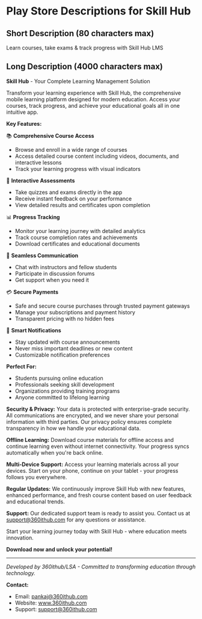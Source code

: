 # Play Store Descriptions for Skill Hub

## Short Description (80 characters max)
Learn courses, take exams & track progress with Skill Hub LMS

## Long Description (4000 characters max)
**Skill Hub** - Your Complete Learning Management Solution

Transform your learning experience with Skill Hub, the comprehensive mobile learning platform designed for modern education. Access your courses, track progress, and achieve your educational goals all in one intuitive app.

**Key Features:**

📚 **Comprehensive Course Access**
- Browse and enroll in a wide range of courses
- Access detailed course content including videos, documents, and interactive lessons
- Track your learning progress with visual indicators

🎯 **Interactive Assessments**
- Take quizzes and exams directly in the app
- Receive instant feedback on your performance
- View detailed results and certificates upon completion

📊 **Progress Tracking**
- Monitor your learning journey with detailed analytics
- Track course completion rates and achievements
- Download certificates and educational documents

💬 **Seamless Communication**
- Chat with instructors and fellow students
- Participate in discussion forums
- Get support when you need it

💳 **Secure Payments**
- Safe and secure course purchases through trusted payment gateways
- Manage your subscriptions and payment history
- Transparent pricing with no hidden fees

🔔 **Smart Notifications**
- Stay updated with course announcements
- Never miss important deadlines or new content
- Customizable notification preferences

**Perfect For:**
- Students pursuing online education
- Professionals seeking skill development
- Organizations providing training programs
- Anyone committed to lifelong learning

**Security & Privacy:**
Your data is protected with enterprise-grade security. All communications are encrypted, and we never share your personal information with third parties. Our privacy policy ensures complete transparency in how we handle your educational data.

**Offline Learning:**
Download course materials for offline access and continue learning even without internet connectivity. Your progress syncs automatically when you're back online.

**Multi-Device Support:**
Access your learning materials across all your devices. Start on your phone, continue on your tablet - your progress follows you everywhere.

**Regular Updates:**
We continuously improve Skill Hub with new features, enhanced performance, and fresh course content based on user feedback and educational trends.

**Support:**
Our dedicated support team is ready to assist you. Contact us at support@360ithub.com for any questions or assistance.

Start your learning journey today with Skill Hub - where education meets innovation.

**Download now and unlock your potential!**

---

*Developed by 360ithub/LSA - Committed to transforming education through technology.*

**Contact:**
- Email: pankaj@360ithub.com
- Website: www.360ithub.com
- Support: support@360ithub.com
